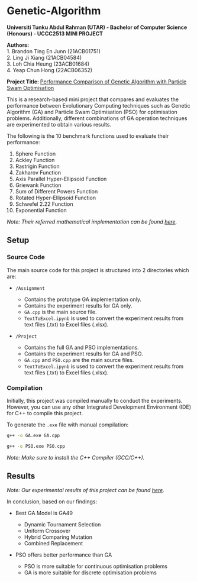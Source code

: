 # Genetic-Algorithm

<b> Universiti Tunku Abdul Rahman (UTAR) - Bachelor of Computer Science (Honours) - UCCC2513 MINI PROJECT </b>

<b> Authors: </b> <br>
1\. Brandon Ting En Junn (21ACB01751) </b> <br>
2\. Ling Ji Xiang (21ACB04584) <br>
3\. Loh Chia Heung (23ACB01684) <br>
4\. Yeap Chun Hong (22ACB06352)

<b> Project Title: </b> [Performance Comparison of Genetic Algorithm with Particle Swam Optimisation](/P14G01.pdf)

This is a research-based mini project that compares and evaluates the performance between Evolutionary Computing techniques such as Genetic Algorithm (GA) and Particle Swam Optimisation (PSO) for optimisation problems. Additionally, different combinations of GA operation techniques are experimented to obtain various results.

The following is the 10 benchmark functions used to evaluate their performance:

1. Sphere Function
2. Ackley Function
3. Rastrigin Function
4. Zakharov Function
5. Axis Parallel Hyper-Ellipsoid Function
6. Griewank Function
7. Sum of Different Powers Function
8. Rotated Hyper-Ellipsoid Function
9. Schwefel 2.22 Function
10. Exponential Function

<i> Note: Their referred mathematical implementation can be found [here](/Appendix%20A%20(Updated).docx). </i>

## Setup
### Source Code
The main source code for this project is structured into 2 directories which are:
- `/Assignment`
    - Contains the prototype GA implementation only.
    - Contains the experiment results for GA only.
    - `GA.cpp` is the main source file.
    - `TextToExcel.ipynb` is used to convert the experiment results from text files (.txt) to Excel files (.xlsx).

- `/Project`
    - Contains the full GA and PSO implementations.
    - Contains the experiment results for GA and PSO.
    - `GA.cpp` and `PSO.cpp` are the main source files.
    - `TextToExcel.ipynb` is used to convert the experiment results from text files (.txt) to Excel files (.xlsx).

### Compilation
Initially, this project was compiled manually to conduct the experiments. However, you can use any other Integrated Development Environment (IDE) for C++ to compile this project.

To generate the `.exe` file with manual compilation:
```sh
g++ -o GA.exe GA.cpp
```
```sh
g++ -o PSO.exe PSO.cpp
```

<i> Note: Make sure to install the C++ Compiler (GCC/C++). </i>

## Results
<i>Note: Our experimental results of this project can be found [here](/P14G01.xlsx). </i>

In conclusion, based on our findings:
- Best GA Model is GA49
    - Dynamic Tournament Selection
    - Uniform Crossover
    - Hybrid Comparing Mutation
    - Combined Replacement

- PSO offers better performance than GA
    - PSO is more suitable for continuous optimisation problems
    - GA is more suitable for discrete optimisation problems
